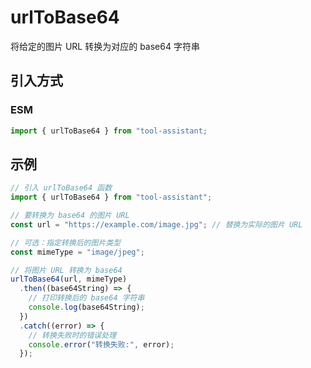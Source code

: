# urlToBase64

将给定的图片 URL 转换为对应的 base64 字符串

## 引入方式

<!-- ### CJS

```javascript
const { urlToBase64 } = require("tool-assistant");
``` -->

### ESM

```javascript
import { urlToBase64 } from "tool-assistant;
```

## 示例

```javascript
// 引入 urlToBase64 函数
import { urlToBase64 } from "tool-assistant";

// 要转换为 base64 的图片 URL
const url = "https://example.com/image.jpg"; // 替换为实际的图片 URL

// 可选：指定转换后的图片类型
const mimeType = "image/jpeg";

// 将图片 URL 转换为 base64
urlToBase64(url, mimeType)
  .then((base64String) => {
    // 打印转换后的 base64 字符串
    console.log(base64String);
  })
  .catch((error) => {
    // 转换失败时的错误处理
    console.error("转换失败:", error);
  });
```
